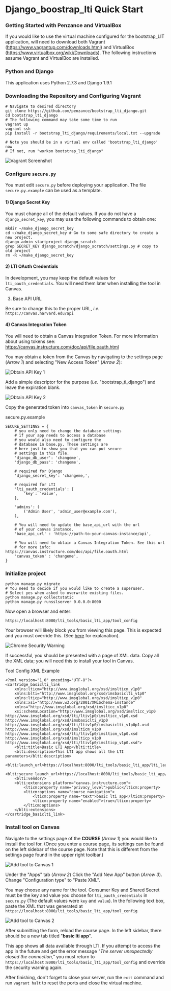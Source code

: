 # Django_boostrap_lti Quick Start

### Getting Started with Penzance and VirtualBox

If you would like to use the virtual machine configured for the bootstrap_LIT application, will need to download both Vagrant (https://www.vagrantup.com/downloads.html) and VirtualBox (https://www.virtualbox.org/wiki/Downloads). The following instructions assume Vagrant and VirtualBox are installed.

### Python and Django

This application uses Python 2.7.3 and Django 1.9.1

### Downloading the Repository and Configuring Vagrant

``` shell
# Navigate to desired directory
git clone https://github.com/penzance/bootstrap_lti_django.git
cd bootstrap_lti_django
# The following command may take some time to run
vagrant up
vagrant ssh
pip install -r bootstrap_lti_django/requirements/local.txt --upgrade

# Note you should be in a virtual env called 'bootstrap_lti_django' now
# If not, run "workon bootstrap_lti_django"
```

![Vagrant Screenshot](/images/vagrant_ssh.png)

### Configure `secure.py`

You must edit `secure.py` before deploying your application. The file `secure.py.example` can be used as a template. 

#### 1) Django Secret Key

You must change all of the default values. If you do not have a `django_secret_key`, you may use the following commands to obtain one:

``` shell
mkdir ~/make_django_secret_key
cd ~/make_django_secret_key # Go to some safe directory to create a new project.
django-admin startproject django_scratch
grep SECRET_KEY django_scratch/django_scratch/settings.py # copy to old project
rm -R ~/make_django_secret_key
```

#### 2) LTI OAuth Credentials

In development, you may keep the default values for `lti_oauth_credentials`. You will need them later when installing the tool in Canvas.

3) Base API URL

Be sure to change this to the proper URL, *i.e.* `https://canvas.harvard.edu/api`

#### 4) Canvas Integration Token

You will need to obtain a Canvas Integration Token. For more information about using tokens see: https://canvas.instructure.com/doc/api/file.oauth.html

You may obtain a token from the Canvas by navigating to the settings page (*Arrow 1*) and selecting "New Access Token" (*Arrow 2*):

![**Obtain** API Key 1](/images/obtain_api_key.png)



Add a simple descriptor for the purpose (*i.e.* "bootstrap_ti_django") and leave the expiration blank.

![Obtain API Key 2](/images/obtain_api_key_2.png)



Copy the generated token into `canvas_token` in `secure.py`

secure.py.example

``` 
SECURE_SETTINGS = {
	# you only need to change the database settings
	# if your app needs to access a database
	# you would also need to configure the
	# database in base.py. These settings are
	# here just to show you that you can put secure 
	# settings in this file. 
	'django_db_user': 'changeme',
	'django_db_pass': 'changeme',

	# required for Django
	'django_secret_key': 'changeme,',

	# required for LTI
	'lti_oauth_credentials': {
		'key': 'value',
	},
	
	'admins': (
		('Admin User', 'admin_user@example.com'),
	),
	
	# You will need to update the base_api_url with the url 
	# of your canvas instance.
	'base_api_url' : 'https://path-to-your-canvas-instance/api',

	# You will need to obtain a Canvas Integration Token. See this url
    # for more info: https://canvas.instructure.com/doc/api/file.oauth.html
	'canvas_token' : 'changeme',
}
```

### Initialize project

``` shell
python manage.py migrate
# You need to decide if you would like to create a superuser.
# Select yes when asked to overwrite existing files.
python manage.py collectstatic
python manage.py runsslserver 0.0.0.0:8000
```

Now open a browser and enter:

`https://localhost:8000/lti_tools/basic_lti_app/tool_config`

Your browser will likely block you from viewing this page. This is expected and you must override this. (See [here](https://github.com/teddziuba/django-sslserver#browser-certificate-errors) for explanation).

![Chrome Security Warning](/images/chrome_error.png)



If successful, you should be presented with a page of XML data. Copy all the XML data; you will need this to install your tool in Canvas.

Tool Config XML Example

``` 
<?xml version="1.0" encoding="UTF-8"?>
<cartridge_basiclti_link 
	xmlns:lticm="http://www.imsglobal.org/xsd/imslticm_v1p0" 
	xmlns:blti="http://www.imsglobal.org/xsd/imsbasiclti_v1p0" 
	xmlns:lticp="http://www.imsglobal.org/xsd/imslticp_v1p0" 
	xmlns:xsi="http://www.w3.org/2001/XMLSchema-instance" 
	xmlns="http://www.imsglobal.org/xsd/imslticc_v1p0" 
	xsi:schemaLocation="http://www.imsglobal.org/xsd/imslticc_v1p0 http://www.imsglobal.org/xsd/lti/ltiv1p0/imslticc_v1p0.xsd http://www.imsglobal.org/xsd/imsbasiclti_v1p0 http://www.imsglobal.org/xsd/lti/ltiv1p0/imsbasiclti_v1p0p1.xsd http://www.imsglobal.org/xsd/imslticm_v1p0 http://www.imsglobal.org/xsd/lti/ltiv1p0/imslticm_v1p0.xsd http://www.imsglobal.org/xsd/imslticp_v1p0 http://www.imsglobal.org/xsd/lti/ltiv1p0/imslticp_v1p0.xsd">
	<blti:title>Basic LTI App</blti:title>
	<blti:description>This LTI app shows all the LTI parameters</blti:description>
	<blti:launch_url>https://localhost:8000/lti_tools/basic_lti_app/lti_launch</blti:launch_url>
	<blti:secure_launch_url>https://localhost:8000/lti_tools/basic_lti_app/lti_launch</blti:secure_launch_url>
	<blti:vendor/>
	<blti:extensions platform="canvas.instructure.com">
		<lticm:property name="privacy_level">public</lticm:property>
		<lticm:options name="course_navigation">
			<lticm:property name="text">basic lti app</lticm:property>
			<lticm:property name="enabled">true</lticm:property>
		</lticm:options>
	</blti:extensions>
</cartridge_basiclti_link>
```

### Install tool on Canvas

Navigate to the settings page of the **COURSE** (*Arrow 1*) you would like to install the tool for. (Once you enter a course page, its settings can be found on the left sidebar of the course page. Note that this is different from the settings page found in the upper right toolbar.)

![Add tool to Canvas 1](/images/add_app_canvas.png)



Under the "Apps" tab (*Arrow 2*) Click the "Add New App" button (*Arrow 3*). Change "Configuration type" to "Paste XML".

You may choose any name for the tool. Consumer Key and Shared Secret must be the key and value you choose for `lti_oauth_credentials` in `secure.py` (The default values were `key` and `value`).  In the following text box, paste the XML that was generated at `https://localhost:8000/lti_tools/basic_lti_app/tool_config`

![Add tool to Canvas 2](/images/add_app_canvas_2.png)

After submitting the form, reload the course page. In the left sidebar, there should be a new tab titled "**basic lti app**".

This app shows all data available through LTI. If you attempt to access the app in the future and get the error message *"The server unexpectedly closed the connection,"* you must return to `https://localhost:8000/lti_tools/basic_lti_app/tool_config` and override the security warning again.

After finishing, don't forget to close your server, run the `exit` command and run `vagrant halt` to reset the ports and close the virtual machine.